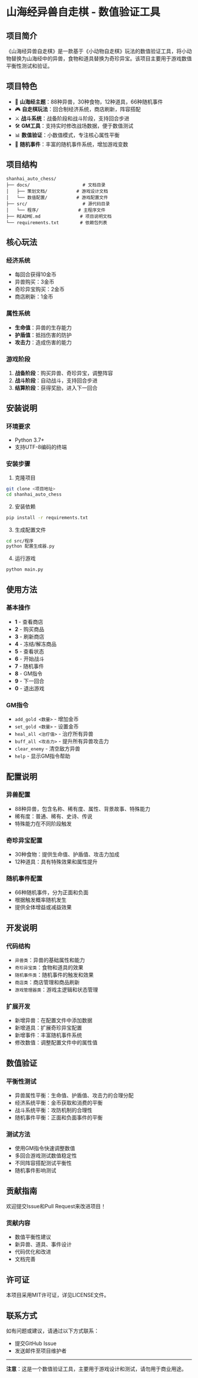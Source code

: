 # 山海经异兽自走棋 - 数值验证工具

## 项目简介

《山海经异兽自走棋》是一款基于《小动物自走棋》玩法的数值验证工具，将小动物替换为山海经中的异兽，食物和道具替换为奇珍异宝。该项目主要用于游戏数值平衡性测试和验证。

## 项目特色

- 🐉 **山海经主题**：88种异兽，30种食物，12种道具，66种随机事件
- 🎮 **自走棋玩法**：回合制经济系统，商店刷新，阵容搭配
- ⚔️ **战斗系统**：战备阶段和战斗阶段，支持回合步进
- 🛠️ **GM工具**：支持实时修改战场数据，便于数值测试
- 📊 **数值验证**：小数值模式，专注核心属性平衡
- 🎲 **随机事件**：丰富的随机事件系统，增加游戏变数

## 项目结构

```
shanhai_auto_chess/
├── docs/                    # 文档目录
│   ├── 策划文档/           # 游戏设计文档
│   └── 数值配置/           # 游戏配置文件
├── src/                     # 源代码目录
│   └── 程序/               # 主程序文件
├── README.md               # 项目说明文档
└── requirements.txt        # 依赖包列表
```

## 核心玩法

### 经济系统
- 每回合获得10金币
- 异兽购买：3金币
- 奇珍异宝购买：2金币
- 商店刷新：1金币

### 属性系统
- **生命值**：异兽的生存能力
- **护盾值**：抵挡伤害的防护
- **攻击力**：造成伤害的能力

### 游戏阶段
1. **战备阶段**：购买异兽、奇珍异宝，调整阵容
2. **战斗阶段**：自动战斗，支持回合步进
3. **结算阶段**：获得奖励，进入下一回合

## 安装说明

### 环境要求
- Python 3.7+
- 支持UTF-8编码的终端

### 安装步骤

1. 克隆项目
```bash
git clone <项目地址>
cd shanhai_auto_chess
```

2. 安装依赖
```bash
pip install -r requirements.txt
```

3. 生成配置文件
```bash
cd src/程序
python 配置生成器.py
```

4. 运行游戏
```bash
python main.py
```

## 使用方法

### 基本操作
- **1** - 查看商店
- **2** - 购买商品
- **3** - 刷新商店
- **4** - 冻结/解冻商品
- **5** - 查看状态
- **6** - 开始战斗
- **7** - 随机事件
- **8** - GM指令
- **9** - 下一回合
- **0** - 退出游戏

### GM指令
- `add_gold <数量>` - 增加金币
- `set_gold <数量>` - 设置金币
- `heal_all <治疗值>` - 治疗所有异兽
- `buff_all <攻击力>` - 提升所有异兽攻击力
- `clear_enemy` - 清空敌方异兽
- `help` - 显示GM指令帮助

## 配置说明

### 异兽配置
- 88种异兽，包含名称、稀有度、属性、背景故事、特殊能力
- 稀有度：普通、稀有、史诗、传说
- 特殊能力在不同阶段触发

### 奇珍异宝配置
- 30种食物：提供生命值、护盾值、攻击力加成
- 12种道具：具有特殊效果和属性提升

### 随机事件配置
- 66种随机事件，分为正面和负面
- 根据触发概率随机发生
- 提供全体增益或减益效果

## 开发说明

### 代码结构
- `异兽类`：异兽的基础属性和能力
- `奇珍异宝类`：食物和道具的效果
- `随机事件类`：随机事件的触发和效果
- `商店类`：商店管理和商品刷新
- `游戏管理器类`：游戏主逻辑和状态管理

### 扩展开发
- 新增异兽：在配置文件中添加数据
- 新增道具：扩展奇珍异宝配置
- 新增事件：丰富随机事件系统
- 修改数值：调整配置文件中的属性值

## 数值验证

### 平衡性测试
- 异兽属性平衡：生命值、护盾值、攻击力的合理分配
- 经济系统平衡：金币获取和消费的平衡
- 战斗系统平衡：攻防机制的合理性
- 随机事件平衡：正面和负面事件的平衡

### 测试方法
- 使用GM指令快速调整数值
- 多回合游戏测试数值稳定性
- 不同阵容搭配测试平衡性
- 随机事件影响测试

## 贡献指南

欢迎提交Issue和Pull Request来改进项目！

### 贡献内容
- 数值平衡性建议
- 新异兽、道具、事件设计
- 代码优化和改进
- 文档完善

## 许可证

本项目采用MIT许可证，详见LICENSE文件。

## 联系方式

如有问题或建议，请通过以下方式联系：
- 提交GitHub Issue
- 发送邮件至项目维护者

---

**注意**：这是一个数值验证工具，主要用于游戏设计和测试，请勿用于商业用途。
